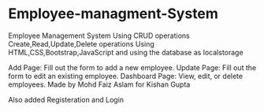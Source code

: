 # Employee-managment-System
Employee Management System Using CRUD operations 
Create,Read,Update,Delete operations 
Using HTML,CSS,Bootstrap,JavaScript and using the database as localstorage

Add Page: Fill out the form to add a new employee.
Update Page: Fill out the form to edit an existing employee.
Dashboard Page: View, edit, or delete employees.
Made by Mohd Faiz Aslam for Kishan Gupta

Also added Registeration and Login 
